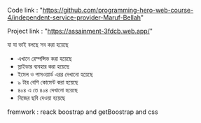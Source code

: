 
 Code link : "https://github.com/programming-hero-web-course-4/independent-service-provider-Maruf-Bellah"

 Project link : "https://assainment-3fdcb.web.app/"
 
 
 
 
 
 
 যা যা ভাই বলছে সব করা হয়েছে 
  * এখানে রেস্পন্সিভ করা হয়েছে 
  * স্লাইডার ব্যবহার করা হয়েছে 
  * ইমেল ও পাসওয়ার্ড এরর দেখানো হয়েছে 
  * ৯ টার  বেশি কোমেন্ট করা হয়েছে 
  * ৪০৪ এ তে ৪০৪ দেখানো হয়েছে 
  * নিজের ছবি দেওয়া হয়েছে 

  fremwork : reack boostrap and getBoostrap and css 